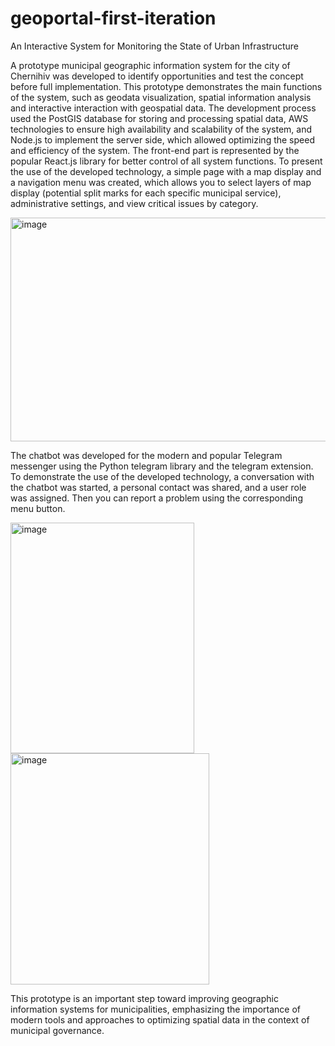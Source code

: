 # geoportal-first-iteration
An Interactive System for Monitoring the State of Urban Infrastructure

  A prototype municipal geographic information system for the city of Chernihiv was developed to identify opportunities and test the concept before full implementation. This prototype demonstrates the main functions of the system, such as geodata visualization, spatial information analysis and interactive interaction with geospatial data.
  The development process used the PostGIS database for storing and processing spatial data, AWS technologies to ensure high availability and scalability of the system, and Node.js to implement the server side, which allowed optimizing the speed and efficiency of the system.
  The front-end part is represented by the popular React.js library for better control of all system functions. To present the use of the developed technology, a simple page with a map display and a navigation menu was created, which allows you to select layers of map display (potential split marks for each specific municipal service), administrative settings, and view critical issues by category.

<img width="711" height="358" alt="image" src="https://github.com/user-attachments/assets/fd6ef71e-d80b-4680-be15-abd586bd5b20" />

  The chatbot was developed for the modern and popular Telegram messenger using the Python telegram library and the telegram extension. To demonstrate the use of the developed technology, a conversation with the chatbot was started, a personal contact was shared, and a user role was assigned.
  Then you can report a problem using the corresponding menu button.

<img width="294" height="369" alt="image" src="https://github.com/user-attachments/assets/6337291e-d407-4cfd-8d8d-f16a577dc7a3" />
<img width="318" height="370" alt="image" src="https://github.com/user-attachments/assets/cdf72c76-7c5c-433e-a264-5fc84524dd9b" />

  This prototype is an important step toward improving geographic information systems for municipalities, emphasizing the importance of modern tools and approaches to optimizing spatial data in the context of municipal governance.

